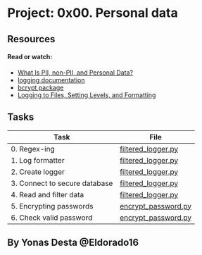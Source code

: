 # Project: 0x00. Personal data

## Resources

#### Read or watch:

* [What Is PII, non-PII, and Personal Data?](https://intranet.alxswe.com/rltoken/jf71oYqiETchcVhPzQVnyg)
* [logging documentation](https://intranet.alxswe.com/rltoken/W2JiHD6cbJY1scJORyLqnw)
* [bcrypt package](https://intranet.alxswe.com/rltoken/41oaQXfzwnF1i-wT8W0vHw)
* [Logging to Files, Setting Levels, and Formatting](https://intranet.alxswe.com/rltoken/XCpI9uvguxlTCsAeRCW6SA)
## Tasks

| Task | File |
| ---- | ---- |
| 0. Regex-ing | [filtered_logger.py](./filtered_logger.py) |
| 1. Log formatter | [filtered_logger.py](./filtered_logger.py) |
| 2. Create logger | [filtered_logger.py](./filtered_logger.py) |
| 3. Connect to secure database | [filtered_logger.py](./filtered_logger.py) |
| 4. Read and filter data | [filtered_logger.py](./filtered_logger.py) |
| 5. Encrypting passwords | [encrypt_password.py](./encrypt_password.py) |
| 6. Check valid password | [encrypt_password.py](./encrypt_password.py) |



## By Yonas Desta @Eldorado16
